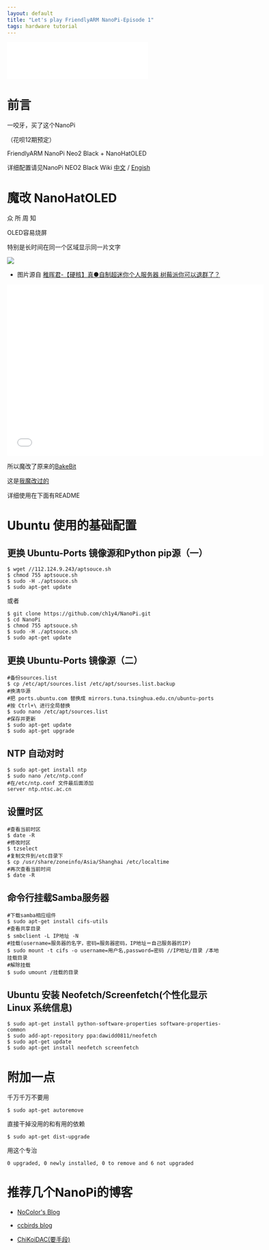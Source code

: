 ```yaml
---
layout: default
title: "Let's play FriendlyARM NanoPi-Episode 1"
tags: hardware tutorial
---
```


<iframe frameborder="no" border="0" marginwidth="0" marginheight="0" width=330 height=86 src="//music.163.com/outchain/player?type=2&id=27733963&auto=1&height=66"></iframe>

# 前言

一咬牙，买了这个NanoPi

（花呗12期预定）

FriendlyARM NanoPi Neo2 Black + NanoHatOLED

详细配置请见NanoPi NEO2 Black Wiki [中文](//wiki.friendlyarm.com/wiki/index.php/NanoPi_NEO2_Black/zh#.E6.89.8B.E5.86.8C.E5.8E.9F.E7.90.86.E5.9B.BE.E7.AD.89.E5.BC.80.E5.8F.91.E8.B5.84.E6.96.99) / [Engish](//wiki.friendlyarm.com/wiki/index.php/NanoPi_NEO2_Black)

# 魔改 NanoHatOLED

众 所 周 知

OLED容易烧屏

特别是长时间在同一个区域显示同一片文字

![](//panzhifei.fun/img/2020/05/12/01/01.jpg)

- 图片源自 [稚晖君-【硬核】真●自制超迷你个人服务器 树莓派你可以退群了？](https://www.bilibili.com/video/BV1q7411h73t)

<iframe height=400 width=600 src="//player.bilibili.com/player.html?aid=87134130&bvid=BV1q7411h73t&cid=148884865&page=1" scrolling="no" border="0" frameborder="no" framespacing="0" allowfullscreen="true"> </iframe>

所以魔改了原来的[BakeBit](https://github.com/friendlyarm/BakeBit)

这是[我魔改过的](https://github.com/Peter-Zhifei/BakeBit)

详细使用在下面有README

# Ubuntu 使用的基础配置

## 更换 Ubuntu-Ports 镜像源和Python pip源（一）

```shell
$ wget //112.124.9.243/aptsouce.sh
$ chmod 755 aptsouce.sh
$ sudo -H ./aptsouce.sh
$ sudo apt-get update
```

或者

```shell
$ git clone https://github.com/ch1y4/NanoPi.git
$ cd NanoPi
$ chmod 755 aptsouce.sh
$ sudo -H ./aptsouce.sh
$ sudo apt-get update
```

## 更换 Ubuntu-Ports 镜像源（二）

```shell
#备份sources.list
$ cp /etc/apt/sources.list /etc/apt/sourses.list.backup
#换清华源
#把 ports.ubuntu.com 替换成 mirrors.tuna.tsinghua.edu.cn/ubuntu-ports
#按 Ctrl+\ 进行全局替换
$ sudo nano /etc/apt/sources.list
#保存并更新
$ sudo apt-get update
$ sudo apt-get upgrade
```

## NTP 自动对时

```shell
$ sudo apt-get install ntp
$ sudo nano /etc/ntp.conf
#在/etc/ntp.conf 文件最后面添加 
server ntp.ntsc.ac.cn
```

## 设置时区

```shell
#查看当前时区
$ date -R
#修改时区
$ tzselect
#复制文件到/etc目录下
$ cp /usr/share/zoneinfo/Asia/Shanghai /etc/localtime
#再次查看当前时间
$ date -R
```

## 命令行挂载Samba服务器

```shell
#下载samba相应组件
$ sudo apt-get install cifs-utils
#查看共享目录
$ smbclient -L IP地址 -N
#挂载(username=服务器的名字，密码=服务器密码，IP地址＝自己服务器的IP)
$ sudo mount -t cifs -o username=用户名,password=密码 //IP地址/目录 /本地挂载目录
#解除挂载
$ sudo umount /挂载的目录
```

## Ubuntu 安装 Neofetch/Screenfetch(个性化显示 Linux 系统信息)

```shell
$ sudo apt-get install python-software-properties software-properties-common
$ sudo add-apt-repository ppa:dawidd0811/neofetch
$ sudo apt-get update
$ sudo apt-get install neofetch screenfetch
```

# 附加一点

千万千万不要用

```shell
$ sudo apt-get autoremove
```

直接干掉没用的和有用的依赖

```shell
$ sudo apt-get dist-upgrade
```

用这个专治

```shell
0 upgraded, 0 newly installed, 0 to remove and 6 not upgraded
```

# 推荐几个NanoPi的博客

- [NoColor's Blog](https://www.nocolor.pw/)

- [ccbirds blog](//ccbirds.cn/)

- [ChiKoiDAC(要手段)](https://sites.google.com/view/chikoidac/home)
